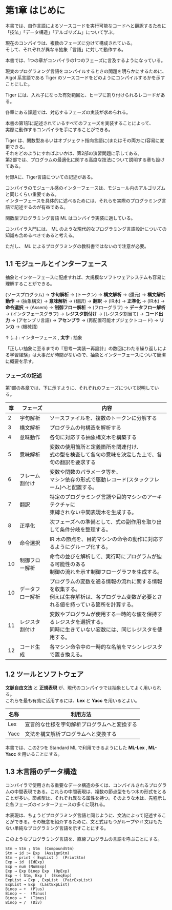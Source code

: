 # 第1章 はじめに

本書では、自作言語によるソースコードを実行可能なコードへと翻訳するために  
「技法」「データ構造」「アルゴリズム」について学ぶ。

現在のコンパイラは、複数のフェーズに分けて構成されている。  
そして、それぞれが異なる抽象「言語」に対して動作する。

本書では、1つの章がコンパイラの1つのフェーズに言及するようになっている。

現実のプログラミング言語をコンパイルするときの問題を明らかにするために、  
Algol 系言語である Tiger のソースコードをどのようにコンパイルするかを示すことにした。  

Tiger には、入れ子になった有効範囲と、ヒープに割り付けられるレコードがある。

各章にある課題では、対応するフェーズの実装が求められる。

本書の第1部に記述されているすべてのフェーズを実装することによって、  
実際に動作するコンパイラを手にすることができる。

Tiger は、関数型あるいはオブジェクト指向言語に(またはその両方に)容易に変更できる。  
それをどのようにすればよいかは、第2部の演習問題に示してある。  
第2部では、プログラムの最適化に関する高度な技法について説明する章も設けてある。

付録Aに、Tiger言語についての記述がある。

コンパイラのモジュール感のインターフェースは、モジュール内のアルゴリズムと同じくらい重要である。  
インターフェースを具体的に述べるためには、それらを実際のプログラミング言語で記述するのが有益である。

関数型プログラミング言語 ML はコンパイラ実装に適している。

コンパイラ入門には、 ML のような現代的なプログラミング言語設計についての知識も含めるべきであると考える。

ただし、 ML によるプログラミングの教科書ではないので注意が必要。

## 1.1 モジュールとインターフェース

抽象とインターフェースに配慮すれば、大規模なソフトウェアシステムも容易に理解することができる。

(ソースプログラム) → **字句解析** → (トークン) → **構文解析** → (還元) → **構文解析動作** → (抽象構文) → **意味解析** → (翻訳) → **翻訳** → (IR木) → **正準化** → (IR木) → **命令選択** → (Assem) → **制御フロー解析** → (フローグラフ) → **データフロー解析** → (インタフェースグラフ) → **レジスタ割付け** → (レジスタ割当て) → **コード出力** → (アセンブリ言語) → **アセンブラ** → (再配置可能オブジェクトコード) → **リンカ** → (機械語)

↑ (…) : インターフェース , **太字** : 抽象

「正しい抽象に至るまでの『思考ー実装ー再設計』の数回にわたる繰り返しによる学習経験」は大事だが時間がないので、抽象とインターフェースについて簡潔に概要を示す。

### フェーズの記述

第1部の各章では、下に示すように、それぞれのフェーズについて説明している。

| 章 | フェーズ | 内容 |
| -- | -- | -- |
| 2 | 字句解析 | ソースファイルを、複数のトークンに分解する |
| 3 | 構文解析 | プログラムの句構造を解析する |
| 4 | 意味動作 | 各句に対応する抽象構文木を構築する |
| 5 | 意味解析 | 変数の使用箇所と定義箇所を関連付け、<br>式の型を検査して各句の意味を決定した上で、各句の翻訳を要求する |
| 6 | フレーム割付け | 変数や関数のパラメータ等を、<br>マシン依存の形式で駆動レコード(スタックフレーム)へと配置する。 |
| 7 | 翻訳 | 特定のプログラミング言語や目的マシンのアーキテクチャに<br>束縛されない中間表現木を生成する。 |
| 8 | 正準化 | 次フェーズへの準備として、式の副作用を取り出して条件分岐を整理する。 |
| 9 | 命令選択 | IR 木の節点を、目的マシンの命令の動作に対応するようにグループ化する。 |
| 10 | 制御フロー解析 | 命令の並びを解析して、実行時にプログラムが辿る可能性のある<br>制御の流れを示す制御フローグラフを生成する。 |
| 10 | データフロー解析 | プログラムの変数を通る情報の流れに関する情報を収集する。<br>例えば生存解析は、各プログラム変数が必要とされる値を持っている箇所を計算する。 |
| 11 | レジスタ割付け | 変数やプログラムが使用する一時的な値を保持するレジスタを選択する。<br>同時に生きていない変数には、同じレジスタを使用する。 |
| 12 | コード生成 | 各マシン命令中の一時的な名前をマシンレジスタで置き換える。 |

## 1.2 ツールとソフトウェア

**文脈自由文法** と **正規表現** が、現代のコンパイラでは抽象としてよく用いられる。  
これらを最も有効に活用するには、**Lex** と **Yacc** を用いるとよい。  

| 名称 | 利用方法 |
| --- | --- |
| Lex | 宣言的な仕様を字句解析プログラムへと変換する |
| Yacc | 文法を構文解析プログラムへと変換する |

本書では、この2つを Standard ML で利用できるようにした **ML-Lex** , **ML-Yacc** を用いることにする。

## 1.3 木言語のデータ構造

コンパイラで使用される重要なデータ構造の多くは、コンパイルされるプログラムの中間表現である。これらの中間表現は、複数の節点型をもつ木の形式をとることが多い。節点型は、それぞれ異なる属性を持つ。そのような木は、先程示した各フェーズのインターフェースの多くに現れる。

木表現は、ちょうどプログラミング言語と同じように、文法によって記述することができる。その概念を紹介するために、文と式はもつがループや if 文はもたない単純なプログラミング言語を示すことにする。

このようなプログラミング言語を、直線プログラムの言語を呼ぶことにする。

```
Stm → Stm ; Stm  (CompoundStm)
Stm → id := Exp  (AssignStm)
Stm → print ( ExpList )  (PrintStm)
Exp → id  (IdExp)
Exp → num (NumExp)
Exp → Exp Binop Exp  (OpExp)
Exp → ( Stm, Exp )  (EseqExp)
ExpList → Exp , ExpList  (PairExpList)
ExpList → Exp  (LastExpList)
Binop → +  (Plus)
Binop → -  (Minus)
Binop → *  (Times)
Binop → /  (Div)
```
